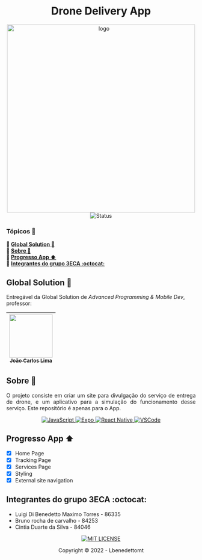<h1 align="center">Drone Delivery App</h1>
<p align="center">
    <img src="https://www.yankodesign.com/images/design_news/2018/06/draft/space_creator_2.jpg" alt="logo" width="500"><br>
    <img src="https://img.shields.io/badge/status-concluido-greens?style=for-the-badge" alt="Status">
</p>

### Tópicos :large_blue_diamond:
**:small_blue_diamond: [Global Solution :bookmark_tabs:](#global-solution-bookmark_tabs)**  
**:small_blue_diamond: [Sobre :book:](#sobre-book)**  
**:small_blue_diamond: [Progresso App :arrow_up:](#progresso-app-arrow_up)**  
**:small_blue_diamond: [Integrantes do grupo 3ECA :octocat:](#integrantes-do-grupo-3eca-octocat)**

## Global Solution :bookmark_tabs:
Entregável da Global Solution de *Advanced Programming & Mobile Dev*, professor:

| [<img src="https://avatars.githubusercontent.com/u/5585727" width=115><br><sub>João Carlos Lima</sub>](https://github.com/joaocarloslima) | 
| :---:  

## Sobre :book:
<p align="justify">
    O projeto consiste em criar um site para divulgação do serviço de entrega de drone, e um aplicativo para a simulação do funcionamento desse serviço.
    Este repositório é apenas para o App.
</p>
<p align="center">
    <a href="https://developer.mozilla.org/docs/Web/JavaScript" target="_blank">
        <img src="https://img.shields.io/badge/JavaScript-323330?style=for-the-badge&logo=javascript&logoColor=F7DF1E" alt="JavaScript">
    </a>
    <a href="https://expo.dev" target="_blank">
        <img src="https://img.shields.io/badge/Expo-323330?style=for-the-badge&logo=expo&logoColor=blue" alt="Expo">
    </a>
    <a href="https://reactnative.dev" target="_blank">
        <img src="https://img.shields.io/badge/React_Native-20232A?style=for-the-badge&logo=react&logoColor=61DAFB" alt="React Native">
    </a>
    <a href="https://code.visualstudio.com" target="_blank">
        <img src="https://img.shields.io/badge/Visual_Studio_Code-0078D4?style=for-the-badge&logo=visual%20studio%20code&logoColor=white" alt="VSCode">
    </a>
</p>

## Progresso App :arrow_up:
- [x] Home Page
- [x] Tracking Page
- [x] Services Page
- [x] Styling
- [x] External site navigation

## Integrantes do grupo 3ECA :octocat:
- Luigi Di Benedetto Maximo Torres - 86335
- Bruno rocha de carvalho - 84253
- Cintia Duarte da Silva - 84046

<p align="center">
    <a href="./LICENSE" target="_blank">
        <img src="https://img.shields.io/github/license/Lbenedettomt/inh-gpsar-web?style=for-the-badge" alt="MIT LICENSE">
    </a>
</p>

<p align="center">
    Copyright © 2022 - Lbenedettomt
</p>